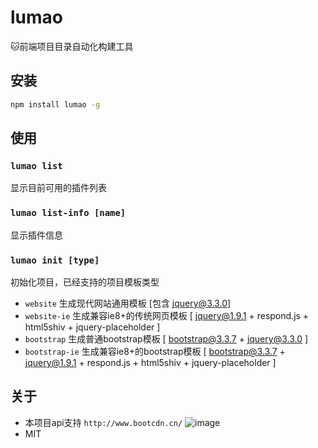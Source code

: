 # lumao
:cat:前端项目目录自动化构建工具

## 安装

```cmd
npm install lumao -g
```

## 使用

### `lumao list`
显示目前可用的插件列表
### `lumao list-info [name]`
显示插件信息
### `lumao init [type]`
初始化项目，已经支持的项目模板类型
* `website` 生成现代网站通用模板 [包含 jquery@3.3.0]
* `website-ie` 生成兼容ie8+的传统网页模板 [ jquery@1.9.1 + respond.js + html5shiv + jquery-placeholder ]
* `bootstrap` 生成普通bootstrap模板 [ bootstrap@3.3.7 + jquery@3.3.0 ]
* `bootstrap-ie` 生成兼容ie8+的bootstrap模板 [ bootstrap@3.3.7 + jquery@1.9.1 + respond.js + html5shiv + jquery-placeholder ]

## 关于
* 本项目api支持 `http://www.bootcdn.cn/`
    ![image](http://www.bootcdn.cn/assets/img/bootcdn.png)
* MIT